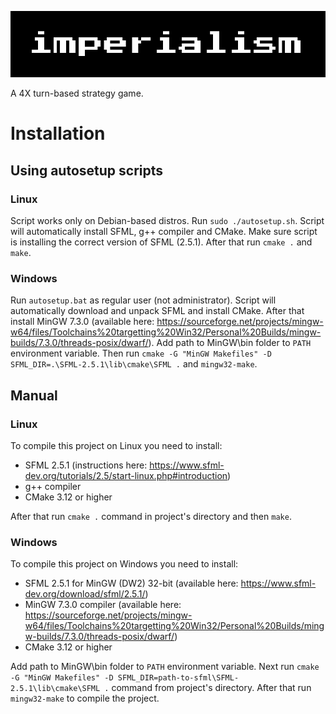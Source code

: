 ![imperialism](title.png)

A 4X turn-based strategy game.

# Installation
## Using autosetup scripts 
### Linux
Script works only on Debian-based distros. Run `sudo ./autosetup.sh`. Script will automatically install SFML, g++ compiler and CMake. Make sure script is installing the correct version of SFML (2.5.1). After that run `cmake .` and `make`.
### Windows
Run `autosetup.bat` as regular user (not administrator). Script will automatically download and unpack SFML and install CMake. After that install MinGW 7.3.0 (available here: https://sourceforge.net/projects/mingw-w64/files/Toolchains%20targetting%20Win32/Personal%20Builds/mingw-builds/7.3.0/threads-posix/dwarf/). Add path to MinGW\bin folder to `PATH` environment variable. Then run `cmake -G "MinGW Makefiles" -D SFML_DIR=.\SFML-2.5.1\lib\cmake\SFML .` and `mingw32-make`.
## Manual
### Linux
To compile this project on Linux you need to install:
- SFML 2.5.1 (instructions here: https://www.sfml-dev.org/tutorials/2.5/start-linux.php#introduction) 
- g++ compiler
- CMake 3.12 or higher

After that run `cmake .` command in project's directory and then `make`.
### Windows
To compile this project on Windows you need to install:
- SFML 2.5.1 for MinGW (DW2) 32-bit (available here: https://www.sfml-dev.org/download/sfml/2.5.1/)
- MinGW 7.3.0 compiler (available here: https://sourceforge.net/projects/mingw-w64/files/Toolchains%20targetting%20Win32/Personal%20Builds/mingw-builds/7.3.0/threads-posix/dwarf/)
- CMake 3.12 or higher

Add path to MinGW\bin folder to `PATH` environment variable. Next run `cmake -G "MinGW Makefiles" -D SFML_DIR=path-to-sfml\SFML-2.5.1\lib\cmake\SFML .` command from project's directory. After that run `mingw32-make` to compile the project.
